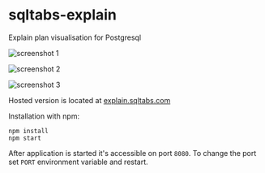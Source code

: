 # sqltabs-explain

Explain plan visualisation for Postgresql

![screenshot 1](https://raw.githubusercontent.com/sasha-alias/sqltabs-explain/master/img/tree_plan.png)

![screenshot 2](https://raw.githubusercontent.com/sasha-alias/sqltabs-explain/master/img/plain_plan.png)

![screenshot 3](https://raw.githubusercontent.com/sasha-alias/sqltabs-explain/master/img/plan_record.png)

Hosted version is located at [explain.sqltabs.com](http://explain.sqltabs.com)

Installation with npm:

```
npm install
npm start
```

After application is started it's accessible on port `8080`.
To change the port set `PORT` environment variable and restart.
